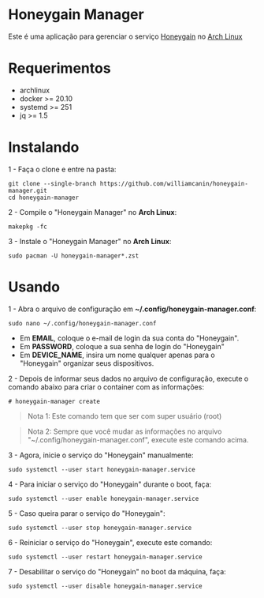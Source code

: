 # Honeygain Manager

Este é uma aplicação para gerenciar o serviço [Honeygain](https://honeygain.com) no [Arch Linux](https://archlinux.org)

# Requerimentos

* archlinux
* docker >= 20.10
* systemd >= 251
* jq >= 1.5

# Instalando

1 - Faça o clone e entre na pasta:

```
git clone --single-branch https://github.com/williamcanin/honeygain-manager.git
cd honeygain-manager
```

2 - Compile o "Honeygain Manager" no **Arch Linux**:

```
makepkg -fc
```

3 - Instale o "Honeygain Manager" no **Arch Linux**:

```
sudo pacman -U honeygain-manager*.zst
```
# Usando

1 - Abra o arquivo de configuração em **~/.config/honeygain-manager.conf**:

```
sudo nano ~/.config/honeygain-manager.conf
```

* Em **EMAIL**, coloque o e-mail de login da sua conta do "Honeygain".
* Em **PASSWORD**, coloque a sua senha de login do "Honeygain"
* Em **DEVICE_NAME**, insira um nome qualquer apenas para o "Honeygain" organizar seus dispositivos.

2 - Depois de informar seus dados no arquivo de configuração, execute o comando abaixo para criar o container com as informações:

```
# honeygain-manager create
```

> Nota 1: Este comando tem que ser com super usuário (root)

> Nota 2: Sempre que você mudar as informações no arquivo "~/.config/honeygain-manager.conf", execute este comando acima.

3 - Agora, inicie o serviço do "Honeygain" manualmente:

```
sudo systemctl --user start honeygain-manager.service
```

4 - Para iniciar o serviço do "Honeygain" durante o boot, faça:

```
sudo systemctl --user enable honeygain-manager.service
```

5 - Caso queira parar o serviço do "Honeygain":

```
sudo systemctl --user stop honeygain-manager.service
```

6 - Reiniciar o serviço do "Honeygain", execute este comando:

```
sudo systemctl --user restart honeygain-manager.service
```

7 - Desabilitar o serviço do "Honeygain" no boot da máquina, faça:

```
sudo systemctl --user disable honeygain-manager.service
```
